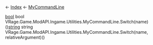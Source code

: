 ← [Index](Api-Index) ← [MyCommandLine](VRage.Game.ModAPI.Ingame.Utilities.MyCommandLine)

[bool](System.Boolean) bool VRage.Game.ModAPI.Ingame.Utilities.MyCommandLine.Switch(name)()[string](System.String) string VRage.Game.ModAPI.Ingame.Utilities.MyCommandLine.Switch(name, relativeArgument)()